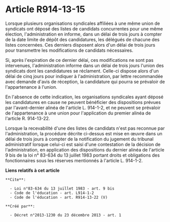 # Article R914-13-15

Lorsque plusieurs organisations syndicales affiliées à une même union de syndicats ont déposé des listes de candidats
concurrentes pour une même élection, l'administration en informe, dans un délai de trois jours à compter de la date limite de
dépôt des candidatures, les délégués de chacune des listes concernées. Ces derniers disposent alors d'un délai de trois jours
pour transmettre les modifications de candidats nécessaires. 

Si, après l'expiration de ce dernier délai, ces modifications ne sont pas intervenues, l'administration informe dans un délai
de trois jours l'union des syndicats dont les candidatures se réclament. Celle-ci dispose alors d'un délai de cinq jours pour
indiquer à l'administration, par lettre recommandée avec demande d'avis de réception, la candidature qui pourra se prévaloir
de l'appartenance à l'union. 

En l'absence de cette indication, les organisations syndicales ayant déposé les candidatures en cause ne peuvent bénéficier
des dispositions prévues par l'avant-dernier alinéa de l'article L. 914-1-2, et ne peuvent se prévaloir de l'appartenance à
une union pour l'application du premier alinéa de l'article R. 914-13-22.

Lorsque la recevabilité d'une des listes de candidats n'est pas reconnue par l'administration, la procédure décrite ci-dessus
est mise en œuvre dans un délai de trois jours à compter de la notification du jugement du tribunal administratif lorsque
celui-ci est saisi d'une contestation de la décision de l'administration, en application des dispositions du dernier alinéa
de l'article 9 bis de la loi n° 83-634 du 13 juillet 1983 portant droits et obligations des fonctionnaires sous les réserves
mentionnés à l'article L. 914-1-2.

**Liens relatifs à cet article**

	**Cite**:

	  - Loi n°83-634 du 13 juillet 1983 - art. 9 bis
	  - Code de l'éducation - art. L914-1-2
	  - Code de l'éducation - art. R914-13-22 (V)

	**Créé par**:

	  - Décret n°2013-1230 du 23 décembre 2013 - art. 1
